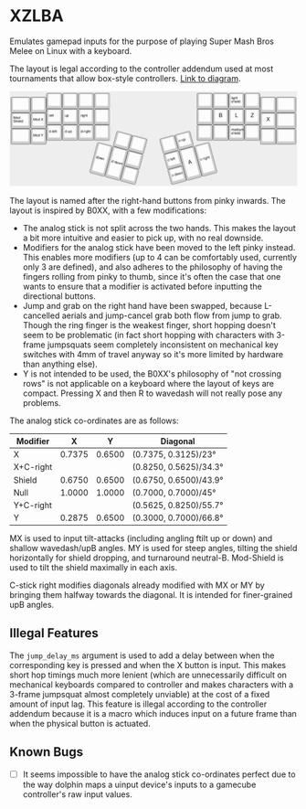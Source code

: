 # XZLBA

Emulates gamepad inputs for the purpose of playing Super Mash Bros Melee on Linux with a keyboard.

The layout is legal according to the controller addendum used at most tournaments that allow
box-style controllers. [Link to diagram](https://shorturl.at/auS01).

![Keyboard Layout](img/layout.png)

The layout is named after the right-hand buttons from pinky inwards. The layout is inspired by
B0XX, with a few modifications:

- The analog stick is not split across the two hands. This makes the layout a bit more intuitive and
  easier to pick up, with no real downside.
- Modifiers for the analog stick have been moved to the left pinky instead. This enables more
  modifiers (up to 4 can be comfortably used, currently only 3 are defined), and also adheres to the
  philosophy of having the fingers rolling from pinky to thumb, since it's often the case that one
  wants to ensure that a modifier is activated before inputting the directional buttons.
- Jump and grab on the right hand have been swapped, because L-cancelled aerials and jump-cancel grab
  both flow from jump to grab. Though the ring finger is the weakest finger, short hopping doesn't
  seem to be problematic (in fact short hopping with characters with 3-frame jumpsquats seem
  completely inconsistent on mechanical key switches with 4mm of travel anyway so it's more limited
  by hardware than anything else).
- Y is not intended to be used, the B0XX's philosophy of "not crossing rows" is not applicable on a
  keyboard where the layout of keys are compact. Pressing X and then R to wavedash will not really
  pose any problems.

The analog stick co-ordinates are as follows:

|Modifier|X|Y|Diagonal|
|---|---|---|---|
|X|0.7375|0.6500|(0.7375, 0.3125)/23&deg;|
|X+C-right|||(0.8250, 0.5625)/34.3&deg;|
|Shield|0.6750|0.6500|(0.6750, 0.6500)/43.9&deg;|
|Null|1.0000|1.0000|(0.7000, 0.7000)/45&deg;|
|Y+C-right|||(0.5625, 0.8250)/55.7&deg;|
|Y|0.2875|0.6500|(0.3000, 0.7000)/66.8&deg;|

MX is used to input tilt-attacks (including angling ftilt up or down) and shallow wavedash/upB
angles. MY is used for steep angles, tilting the shield horizontally for shield dropping, and
turnaround neutral-B. Mod-Shield is used to tilt the shield maximally in each axis.

C-stick right modifies diagonals already modified with MX or MY by bringing them halfway towards the
diagonal. It is intended for finer-grained upB angles.

## Illegal Features

The `jump_delay_ms` argument is used to add a delay between when the corresponding key is pressed
and when the X button is input. This makes short hop timings much more lenient (which are
unnecessarily difficult on mechanical keyboards compared to controller and makes characters with a
3-frame jumpsquat almost completely unviable) at the cost of a fixed amount of input lag. This
feature is illegal according to the controller addendum because it is a macro which induces input on
a future frame than when the physical button is actuated.

## Known Bugs

- [ ] It seems impossible to have the analog stick co-ordinates perfect due to the way dolphin maps
  a uinput device's inputs to a gamecube controller's raw input values.
